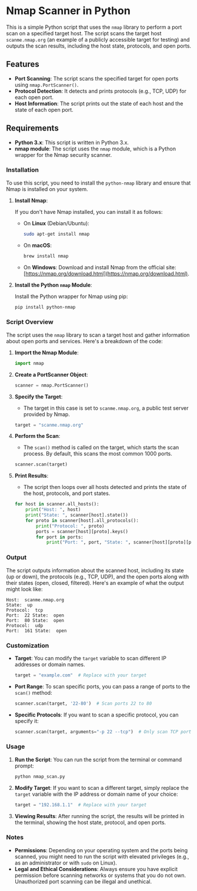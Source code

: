 
# Nmap Scanner in Python

This is a simple Python script that uses the `nmap` library to perform a port scan on a specified target host. The script scans the target host `scanme.nmap.org` (an example of a publicly accessible target for testing) and outputs the scan results, including the host state, protocols, and open ports.

## Features

- **Port Scanning**: The script scans the specified target for open ports using `nmap.PortScanner()`.
- **Protocol Detection**: It detects and prints protocols (e.g., TCP, UDP) for each open port.
- **Host Information**: The script prints out the state of each host and the state of each open port.

## Requirements

- **Python 3.x**: This script is written in Python 3.x.
- **nmap module**: The script uses the `nmap` module, which is a Python wrapper for the Nmap security scanner.
  
### Installation

To use this script, you need to install the `python-nmap` library and ensure that Nmap is installed on your system.

1. **Install Nmap**:

   If you don't have Nmap installed, you can install it as follows:

   - On **Linux** (Debian/Ubuntu):
     ```bash
     sudo apt-get install nmap
     ```

   - On **macOS**:
      ```bash
     brew install nmap
     ```

   - On **Windows**:
     Download and install Nmap from the official site: [https://nmap.org/download.html](https://nmap.org/download.html).

2. **Install the Python `nmap` Module**:

   Install the Python wrapper for Nmap using pip:

   ```bash
   pip install python-nmap
   ```

### Script Overview

The script uses the `nmap` library to scan a target host and gather information about open ports and services. Here's a breakdown of the code:

1. **Import the Nmap Module**:
   ```python
   import nmap
   ```

2. **Create a PortScanner Object**:
   ```python
   scanner = nmap.PortScanner()
   ```

3. **Specify the Target**:
   - The target in this case is set to `scanme.nmap.org`, a public test server provided by Nmap.
   ```python
   target = "scanme.nmap.org"
   ```

4. **Perform the Scan**:
   - The `scan()` method is called on the target, which starts the scan process. By default, this scans the most common 1000 ports.
   ```python
   scanner.scan(target)
   ```

5. **Print Results**:
   - The script then loops over all hosts detected and prints the state of the host, protocols, and port states.
   ```python
   for host in scanner.all_hosts():
       print("Host: ", host)
       print("State: ", scanner[host].state())
       for proto in scanner[host].all_protocols():
           print("Protocol: ", proto)
           ports = scanner[host][proto].keys()
           for port in ports:
               print("Port: ", port, "State: ", scanner[host][proto][port]['state'])
   ```

### Output

The script outputs information about the scanned host, including its state (up or down), the protocols (e.g., TCP, UDP), and the open ports along with their states (open, closed, filtered). Here's an example of what the output might look like:

```
Host:  scanme.nmap.org
State:  up
Protocol:  tcp
Port:  22 State:  open
Port:  80 State:  open
Protocol:  udp
Port:  161 State:  open
```

### Customization

- **Target**: You can modify the `target` variable to scan different IP addresses or domain names.
  ```python
  target = "example.com"  # Replace with your target
  ```
- **Port Range**: To scan specific ports, you can pass a range of ports to the `scan()` method:
  ```python
  scanner.scan(target, '22-80')  # Scan ports 22 to 80
  ```
- **Specific Protocols**: If you want to scan a specific protocol, you can specify it:
  ```python
  scanner.scan(target, arguments="-p 22 --tcp")  # Only scan TCP port 22
  ```

### Usage

1. **Run the Script**:
   You can run the script from the terminal or command prompt:
   ```bash
   python nmap_scan.py
   ```

2. **Modify Target**:
   If you want to scan a different target, simply replace the `target` variable with the IP address or domain name of your choice:
   ```python
   target = "192.168.1.1"  # Replace with your target
   ```

3. **Viewing Results**:
   After running the script, the results will be printed in the terminal, showing the host state, protocol, and open ports.

### Notes

- **Permissions**: Depending on your operating system and the ports being scanned, you might need to run the script with elevated privileges (e.g., as an administrator or with `sudo` on Linux).
- **Legal and Ethical Considerations**: Always ensure you have explicit permission before scanning networks or systems that you do not own. Unauthorized port scanning can be illegal and unethical.



